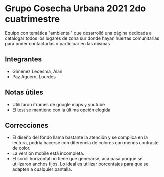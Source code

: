 # Grupo Cosecha Urbana 2021 2do cuatrimestre
Equipo con temática "ambiental" que desarrolló una página dedicada a catalogar todos los lugares de zona sur donde hayan huertas comunitarias para poder contactarlas o participar en las mismas.

## Integrantes
* Giménez Ledesma, Alan
* Paz Aguero, Lourdes
## Notas útiles
* Utilizaron iframes de google maps y youtube
* El test se mantiene con la última opción elegida
## Correcciones
* El diseño del fondo llama bastante la atención y se complica en la lectura, podría hacerse con diferencia de colores con menos contraste de color.
* La versión mobile está incompleta.
* El scroll horizontal no tiene que generarse, acá pasa porque se utilizaron anchos fijos. Lo ideal es utilizar porcentajes para que se adapten a cualquier pantalla.